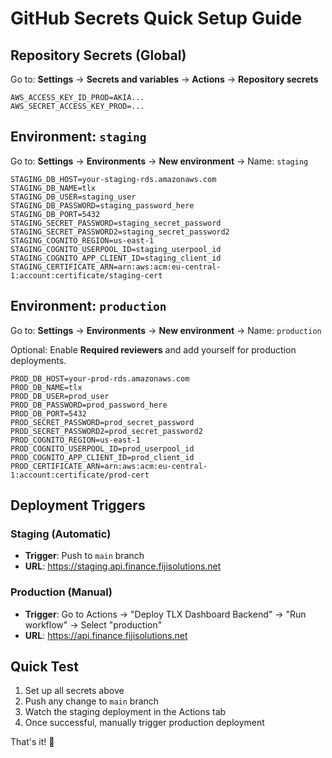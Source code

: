 # GitHub Secrets Quick Setup Guide

## Repository Secrets (Global)
Go to: **Settings** → **Secrets and variables** → **Actions** → **Repository secrets**

```
AWS_ACCESS_KEY_ID_PROD=AKIA...
AWS_SECRET_ACCESS_KEY_PROD=...
```

## Environment: `staging`
Go to: **Settings** → **Environments** → **New environment** → Name: `staging`

```
STAGING_DB_HOST=your-staging-rds.amazonaws.com
STAGING_DB_NAME=tlx
STAGING_DB_USER=staging_user
STAGING_DB_PASSWORD=staging_password_here
STAGING_DB_PORT=5432
STAGING_SECRET_PASSWORD=staging_secret_password
STAGING_SECRET_PASSWORD2=staging_secret_password2
STAGING_COGNITO_REGION=us-east-1
STAGING_COGNITO_USERPOOL_ID=staging_userpool_id
STAGING_COGNITO_APP_CLIENT_ID=staging_client_id
STAGING_CERTIFICATE_ARN=arn:aws:acm:eu-central-1:account:certificate/staging-cert
```

## Environment: `production` 
Go to: **Settings** → **Environments** → **New environment** → Name: `production`

Optional: Enable **Required reviewers** and add yourself for production deployments.

```
PROD_DB_HOST=your-prod-rds.amazonaws.com
PROD_DB_NAME=tlx
PROD_DB_USER=prod_user
PROD_DB_PASSWORD=prod_password_here
PROD_DB_PORT=5432
PROD_SECRET_PASSWORD=prod_secret_password
PROD_SECRET_PASSWORD2=prod_secret_password2
PROD_COGNITO_REGION=us-east-1
PROD_COGNITO_USERPOOL_ID=prod_userpool_id
PROD_COGNITO_APP_CLIENT_ID=prod_client_id
PROD_CERTIFICATE_ARN=arn:aws:acm:eu-central-1:account:certificate/prod-cert
```

## Deployment Triggers

### Staging (Automatic)
- **Trigger**: Push to `main` branch
- **URL**: https://staging.api.finance.fijisolutions.net

### Production (Manual)
- **Trigger**: Go to Actions → "Deploy TLX Dashboard Backend" → "Run workflow" → Select "production"
- **URL**: https://api.finance.fijisolutions.net

## Quick Test
1. Set up all secrets above
2. Push any change to `main` branch
3. Watch the staging deployment in the Actions tab
4. Once successful, manually trigger production deployment

That's it! 🚀